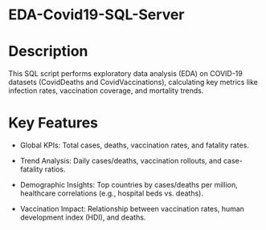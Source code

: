 # EDA-Covid19-SQL-Server

# Description
This SQL script performs exploratory data analysis (EDA) on COVID-19 datasets (CovidDeaths and CovidVaccinations), calculating key metrics like infection rates, vaccination coverage, and mortality trends.

# Key Features
- Global KPIs: Total cases, deaths, vaccination rates, and fatality rates.

- Trend Analysis: Daily cases/deaths, vaccination rollouts, and case-fatality ratios.

- Demographic Insights: Top countries by cases/deaths per million, healthcare correlations (e.g., hospital beds vs. deaths).

- Vaccination Impact: Relationship between vaccination rates, human development index (HDI), and deaths.
